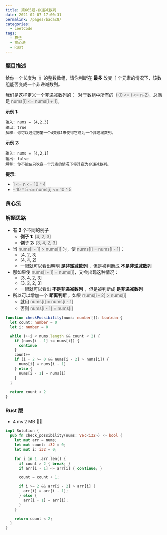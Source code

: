 ```yaml
---
title: 第665题-非递减数列
date: 2021-02-07 17:00:31
permalink: /pages/badac8/
categories:
  - LeetCode
tags:
  - 算法
  - 贪心法
  - Rust
---
```


### [题目描述](https://leetcode-cn.com/problems/non-decreasing-array/)

给你一个长度为  <font style="background: #eee; color: #666;">n</font>  的整数数组，请你判断在 **最多** 改变  <font style="background: #eee; color: #666;">1</font> 个元素的情况下，该数组能否变成一个非递减数列。

我们是这样定义一个非递减数列的：  对于数组中所有的  <font style="background: #eee; color: #666;">i (0 <= i <= n-2)</font>，总满足 <font style="background: #eee; color: #666;">nums[i] <= nums[i + 1]</font>。

<!-- more -->

**示例 1:**

```
输入: nums = [4,2,3]
输出: true
解释: 你可以通过把第一个4变成1来使得它成为一个非递减数列。
```

**示例 2:**

```
输入: nums = [4,2,1]
输出: false
解释: 你不能在只改变一个元素的情况下将其变为非递减数列。
```

**提示:**

- <font style="background: #eee; color: #666;">1 <= n <= 10 ^ 4</font>
- <font style="background: #eee; color: #666;">- 10 ^ 5 <= nums[i] <= 10 ^ 5</font>

### 贪心法

### 解题思路

- 有 **2** 个不同的例子
  - **例子 1:** <font style="background: #eee; color: #666;">[4, 2, 3]</font>
  - **例子 2:** <font style="background: #eee; color: #666;">[3, 4, 2, 3]</font>
- 当 <font style="background: #eee; color: #666;">nums[i - 1] > nums[i] </font>时，使 <font style="background: #eee; color: #666;">nums[i] = nums[i - 1]</font>：
  - [4, 2, 3]
  - [4, <font style="background: #eee; color: #666;">4</font>, 2]
  - 一眼就可以看出明明 **是非递减数列** ，但是被判断成 **不是非递减数列**
- 那如果使 <font style="background: #eee; color: #666;">nums[i - 1] = nums[i]</font>，又会出现这种情况：
  - [3, 4, 2, 3]
  - [3, <font style="background: #eee; color: #666;">2</font>, 2, 3]
  - 一眼就可以看出 **不是非递减数列** ，但是被判断成 **是非递减数列**
- 所以可以增加一个 **距离判断** ，如果 <font style="background: #eee; color: #666;">nums[i - 2] > nums[i]</font>
  - 就用 <font style="background: #eee; color: #666;">nums[i] = nums[i - 1]</font>
  - 否则 <font style="background: #eee; color: #666;">nums[i - 1] = nums[i]</font>

```TypeScript
function checkPossibility(nums: number[]): boolean {
  let count: number = 0
  let i: number = 0

  while (++i < nums.length && count < 2) {
    if (nums[i - 1] <= nums[i]) {
      continue
    }
    count++
    if (i - 2 >= 0 && nums[i - 2] > nums[i]) {
      nums[i] = nums[i - 1]
    } else {
      nums[i - 1] = nums[i]
    }
  }

  return count < 2
}
```

### Rust 版

- 4 ms 2 MB 🐂🍺

```Rust
impl Solution {
  pub fn check_possibility(nums: Vec<i32>) -> bool {
    let mut arr = nums;
    let mut count: i32 = 0;
    let mut i: i32 = 0;

    for i in 1..arr.len() {
      if count > 2 { break; }
      if arr[i - 1] <= arr[i] { continue; }

      count = count + 1;

      if i >= 2 && arr[i - 2] > arr[i] {
        arr[i] = arr[i - 1];
      } else {
        arr[i - 1] = arr[i];
      }
    }

    return count < 2;
  }
}
```

